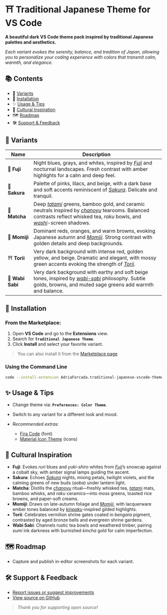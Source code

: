 # ⛩️ Traditional Japanese Theme for VS Code

**A beautiful dark VS Code theme pack inspired by traditional Japanese palettes and aesthetics.**

_Each variant evokes the serenity, balance, and tradition of Japan, allowing you to personalize your coding experience with colors that transmit calm, warmth, and elegance._

## 📚 Contents

- 🎨 [Variants](#-variants)
- 🚀 [Installation](#-installation)
- ✨ [Usage & Tips](#-usage--tips)
- 🏯 [Cultural Inspiration](#-cultural-inspiration)
- 🗺️ [Roadmap](#roadmap)
- 🛠️ [Support & Feedback](#support-and-feedback)

## 🎨 Variants

| Name             | Description                                                                                                                                                                                                                                                                                                                                                                                                                                                                    |
| ---------------- | ------------------------------------------------------------------------------------------------------------------------------------------------------------------------------------------------------------------------------------------------------------------------------------------------------------------------------------------------------------------------------------------------------------------------------------------------------------------------------ |
| 🗻 **Fuji**      | Night blues, grays, and whites, inspired by <a href="https://en.wikipedia.org/wiki/Mount_Fuji" target="_blank" rel="noopener noreferrer">_Fuji_</a> and nocturnal landscapes. Fresh contrast with amber highlights for a calm and deep feel.                                                                                                                                                                                                                                   |
| 🌸 **Sakura**    | Palette of pinks, lilacs, and beige, with a dark base and soft accents reminiscent of <a href="https://en.wikipedia.org/wiki/Sakura" target="_blank" rel="noopener noreferrer">_Sakura_</a>. Delicate and tranquil.                                                                                                                                                                                                                                                            |
| 🍵 **Matcha**    | Deep <a href="https://en.wikipedia.org/wiki/Tatami" target="_blank" rel="noopener noreferrer">_tatami_</a> greens, bamboo gold, and ceramic neutrals inspired by <a href="https://en.wikipedia.org/wiki/Japanese_tea_ceremony" target="_blank" rel="noopener noreferrer">_chanoyu_</a> tearooms. Balanced contrasts reflect whisked tea, _raku_ bowls, and <a href="https://en.wikipedia.org/wiki/Washi" target="_blank" rel="noopener noreferrer">_washi_</a>-screen shadows. |
| 🍁 **Momiji**    | Dominant reds, oranges, and warm browns, evoking Japanese autumn and <a href="https://en.wikipedia.org/wiki/Momiji" target="_blank" rel="noopener noreferrer">_Momiji_</a>. Strong contrast with golden details and deep backgrounds.                                                                                                                                                                                                                                          |
| ⛩️ **Torii**     | Very dark background with intense red, golden yellow, and beige. Dramatic and elegant, with mossy green accents evoking the strength of <a href="https://en.wikipedia.org/wiki/Torii" target="_blank" rel="noopener noreferrer">_Torii_</a>.                                                                                                                                                                                                                                   |
| 🎍 **Wabi Sabi** | Very dark background with earthy and soft beige tones, inspired by <a href="https://en.wikipedia.org/wiki/Wabi-sabi" target="_blank" rel="noopener noreferrer">_wabi-sabi_</a> philosophy. Subtle golds, browns, and muted sage greens add warmth and balance.                                                                                                                                                                                                                 |

## 🚀 Installation

### From the Marketplace:

1. Open **VS Code** and go to the **Extensions** view.
2. Search for **`Traditional Japanese Theme`**.
3. Click **Install** and select your favorite variant.

> You can also install it from the <a href="https://marketplace.visualstudio.com/items?itemName=AdriaForcada.traditional-japanese-vscode-theme" target="_blank" rel="noopener noreferrer">Marketplace page</a>

### Using the Command Line

```zsh
code --install-extension AdriaForcada.traditional-japanese-vscode-theme
```

## ✨ Usage & Tips

- Change theme via: **`Preferences: Color Theme`**.
- Switch to any variant for a different look and mood.
- _Recommended extras:_

  - <a href="https://github.com/tonsky/FiraCode" target="_blank" rel="noopener noreferrer">Fira Code</a> (font)
  - <a href="https://marketplace.visualstudio.com/items?itemName=PKief.material-icon-theme" target="_blank" rel="noopener noreferrer">Material Icon Theme</a> (icons)

## 🏯 Cultural Inspiration

- **Fuji**: Evokes _ruri_ blues and _yuki-shiro_ whites from <a href="https://en.wikipedia.org/wiki/Mount_Fuji" target="_blank" rel="noopener noreferrer">_Fuji_</a>’s snowcap against a cobalt sky, with amber signal lamps guiding the ascent.
- **Sakura**: Echoes <a href="https://en.wikipedia.org/wiki/Sakura" target="_blank" rel="noopener noreferrer">_Sakura_</a> nights, mixing petals, twilight violets, and the calming greens of new buds (_aoba_) under lantern light.
- **Matcha**: Distills the <a href="https://en.wikipedia.org/wiki/Japanese_tea_ceremony" target="_blank" rel="noopener noreferrer">_chanoyu_</a> ritual—freshly whisked tea, <a href="https://en.wikipedia.org/wiki/Tatami" target="_blank" rel="noopener noreferrer">_tatami_</a> mats, bamboo whisks, and _raku_ ceramics—into moss greens, toasted rice browns, and paper-soft creams.
- **Momiji**: Draws on late-autumn foliage and <a href="https://en.wikipedia.org/wiki/Momiji" target="_blank" rel="noopener noreferrer">_Momiji_</a>, with lacquerware ember tones balanced by <a href="https://en.wikipedia.org/wiki/Gold_leaf" target="_blank" rel="noopener noreferrer">_kinpaku_</a>-inspired gilded highlights.
- **Torii**: Celebrates vermilion shrine gates coated in _bengara_ pigment, contrasted by aged bronze bells and evergreen shrine gardens.
- **Wabi Sabi**: Channels rustic tea bowls and weathered timber, pairing _sumi_ ink darkness with burnished _kincha_ gold for calm imperfection.

<a id="roadmap"></a>

## 🗺️ Roadmap

- Capture and publish in-editor screenshots for each variant.

<a id="support-and-feedback"></a>

## 🛠️ Support & Feedback

- <a href="https://github.com/aforcada/traditional-japanese-vscode-theme/issues" target="_blank" rel="noopener noreferrer">Report issues or suggest improvements</a>
- <a href="https://github.com/aforcada/traditional-japanese-vscode-theme" target="_blank" rel="noopener noreferrer">View source on GitHub</a>

> _Thank you for supporting open source!_
